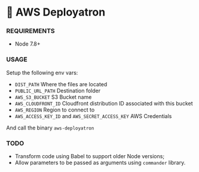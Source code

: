 # 🚀 AWS Deployatron

### REQUIREMENTS

* Node 7.8+

### USAGE

Setup the following env vars:
* `DIST_PATH` Where the files are located
* `PUBLIC_URL_PATH` Destination folder
* `AWS_S3_BUCKET` S3 Bucket name
* `AWS_CLOUDFRONT_ID` Cloudfront distribution ID associated with this bucket
* `AWS_REGION` Region to connect to 
* `AWS_ACCESS_KEY_ID` and `AWS_SECRET_ACCESS_KEY` AWS Credentials

And call the binary `aws-deployatron`

### TODO
* Transform code using Babel to support older Node versions;
* Allow parameters to be passed as arguments using `commander` library.
